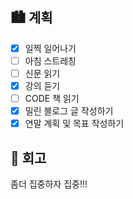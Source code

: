 ## 🏙️ 계획

- [x] 일찍 일어나기
- [ ] 아침 스트레칭
- [ ] 신문 읽기
- [x] 강의 듣기
- [ ] CODE 책 읽기
- [x] 밀린 블로그 글 작성하기
- [x] 연말 계획 및 목표 작성하기

## 🌆 회고

좀더 집중하자 집중!!!
